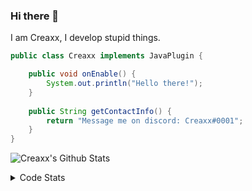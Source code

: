 ### Hi there 👋

I am Creaxx, I develop stupid things. 

```java
public class Creaxx implements JavaPlugin {

    public void onEnable() {
        System.out.println("Hello there!");
    }
    
    public String getContactInfo() {
        return "Message me on discord: Creaxx#0001";
    }
}
```

![Creaxx's Github Stats](https://github-readme-stats.vercel.app/api?username=CreaxxOG&show_icons=true&theme=dark&count_private=true)

<details>
  <summary>Code Stats</summary>

<!--START_SECTION:waka-->
![Code Time](http://img.shields.io/badge/Code%20Time-815%20hrs%207%20mins-blue)

![Lines of code](https://img.shields.io/badge/From%20Hello%20World%20I%27ve%20Written-73%20Thousand%20lines%20of%20code-blue)

**🐱 My GitHub Data** 

> 🏆 331 Contributions in the Year 2022
 > 
> 📦 227.0 kB Used in GitHub's Storage 
 > 
> 🚫 Not Opted to Hire
 > 
> 📜 3 Public Repositories 
 > 
> 🔑 2 Private Repositories  
 > 
**I'm a Night 🦉** 

```text
🌞 Morning    6 commits      █░░░░░░░░░░░░░░░░░░░░░░░░   3.68% 
🌆 Daytime    64 commits     █████████░░░░░░░░░░░░░░░░   39.26% 
🌃 Evening    76 commits     ███████████░░░░░░░░░░░░░░   46.63% 
🌙 Night      17 commits     ██░░░░░░░░░░░░░░░░░░░░░░░   10.43%

```
📅 **I'm Most Productive on Wednesday** 

```text
Monday       24 commits     ███░░░░░░░░░░░░░░░░░░░░░░   14.72% 
Tuesday      32 commits     █████░░░░░░░░░░░░░░░░░░░░   19.63% 
Wednesday    52 commits     ████████░░░░░░░░░░░░░░░░░   31.9% 
Thursday     11 commits     █░░░░░░░░░░░░░░░░░░░░░░░░   6.75% 
Friday       12 commits     █░░░░░░░░░░░░░░░░░░░░░░░░   7.36% 
Saturday     18 commits     ██░░░░░░░░░░░░░░░░░░░░░░░   11.04% 
Sunday       14 commits     ██░░░░░░░░░░░░░░░░░░░░░░░   8.59%

```


📊 **This Week I Spent My Time On** 

```text
💬 Programming Languages: 
Java                     14 hrs 6 mins       ██████████████████████░░░   91.03% 
TypeScript               24 mins             ░░░░░░░░░░░░░░░░░░░░░░░░░   2.69% 
XML                      21 mins             ░░░░░░░░░░░░░░░░░░░░░░░░░   2.27% 
Kotlin                   20 mins             ░░░░░░░░░░░░░░░░░░░░░░░░░   2.17% 
YAML                     6 mins              ░░░░░░░░░░░░░░░░░░░░░░░░░   0.68%

🔥 Editors: 
IntelliJ                 15 hrs 29 mins      █████████████████████████   100.0%

```

**I Mostly Code in Java** 

```text
Java                     5 repos             ███████████████░░░░░░░░░░   62.5% 
EJS                      1 repo              ███░░░░░░░░░░░░░░░░░░░░░░   12.5% 
Kotlin                   1 repo              ███░░░░░░░░░░░░░░░░░░░░░░   12.5% 
Python                   1 repo              ███░░░░░░░░░░░░░░░░░░░░░░   12.5%

```



 Last Updated on 26/08/2022 12:46:39 UTC
<!--END_SECTION:waka-->
</details>
